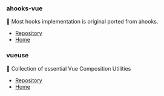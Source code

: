 
### ahooks-vue
🖖 Most hooks implementation is original ported from ahooks.
- [Repository](https://github.com/dewfall123/ahooks-vue) 
- [Home](https://dewfall123.github.io/ahooks-vue/)
### vueuse
🖖 Collection of essential Vue Composition Utilities
- [Repository](https://github.com/vueuse/vueuse) 
- [Home](https://vueuse.org/)
